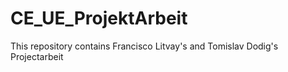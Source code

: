 # CE_UE_ProjektArbeit
This repository contains Francisco Litvay's and Tomislav Dodig's Projectarbeit
